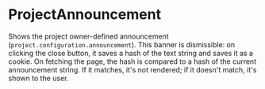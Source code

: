 # ProjectAnnouncement

Shows the project owner-defined announcement (`project.configuration.announcement`). This banner is dismissible: on clicking the close button, it saves a hash of the text string and saves it as a cookie. On fetching the page, the hash is compared to a hash of the current announcement string. If it matches, it's not rendered; if it doesn't match, it's shown to the user.
